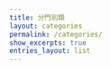 ```yaml
---
title: 分門別類
layout: categories
permalink: /categories/
show_excerpts: true
entries_layout: list
---
```

